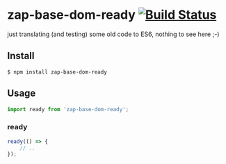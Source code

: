# zap-base-dom-ready [![Build Status](https://travis-ci.org/zaplab/base-dom-ready.svg?branch=master)](https://travis-ci.org/zaplab/base-dom-ready)

just translating (and testing) some old code to ES6,
nothing to see here ;-)

## Install
```
$ npm install zap-base-dom-ready
```

## Usage
```js
import ready from 'zap-base-dom-ready';
```

### ready
```js
ready(() => {
    // ..
});
```

